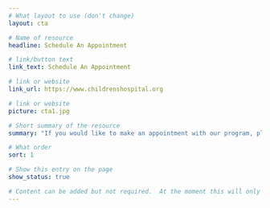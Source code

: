 ```yaml
---
# What layout to use (don't change)
layout: cta

# Name of resource
headline: Schedule An Appointment

# link/button text
link_text: Schedule An Appointment

# link or website
link_url: https://www.childrenshospital.org

# link or website
picture: cta1.jpg

# Short summary of the resource
summary: "If you would like to make an appointment with our program, please contact the Boston Children's Hospital scheduling center and mention the TS Clinic."

# What order
sort: 1

# Show this entry on the page
show_status: true

# Content can be added but not required.  At the moment this will only show on the home page area.
---
```

